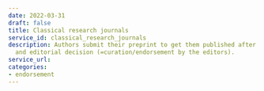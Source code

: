 ```yaml
---
date: 2022-03-31
draft: false
title: Classical research journals
service_id: classical_research_journals
description: Authors submit their preprint to get them published after peer-review
  and editorial decision (=curation/endorsement by the editors).
service_url:
categories:
- endorsement
---
```



